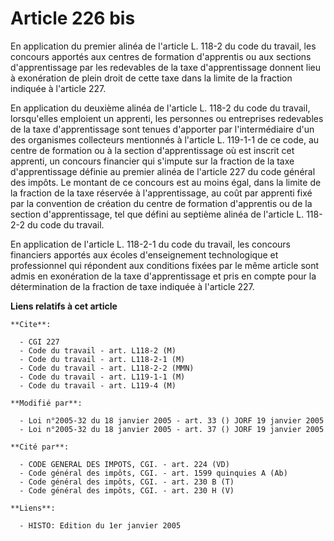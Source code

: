# Article 226 bis

En application du premier alinéa de l'article L. 118-2 du code du travail, les concours apportés aux centres de formation
d'apprentis ou aux sections d'apprentissage par les redevables de la taxe d'apprentissage donnent lieu à exonération de plein
droit de cette taxe dans la limite de la fraction indiquée à l'article 227.

En application du deuxième alinéa de l'article L. 118-2 du code du travail, lorsqu'elles emploient un apprenti, les personnes
ou entreprises redevables de la taxe d'apprentissage sont tenues d'apporter par l'intermédiaire d'un des organismes
collecteurs mentionnés à l'article L. 119-1-1 de ce code, au centre de formation ou à la section d'apprentissage où est
inscrit cet apprenti, un concours financier qui s'impute sur la fraction de la taxe d'apprentissage définie au premier alinéa
de l'article 227 du code général des impôts. Le montant de ce concours est au moins égal, dans la limite de la fraction de la
taxe réservée à l'apprentissage, au coût par apprenti fixé par la convention de création du centre de formation d'apprentis
ou de la section d'apprentissage, tel que défini au septième alinéa de l'article L. 118-2-2 du code du travail.

En application de l'article L. 118-2-1 du code du travail, les concours financiers apportés aux écoles d'enseignement
technologique et professionnel qui répondent aux conditions fixées par le même article sont admis en exonération de la taxe
d'apprentissage et pris en compte pour la détermination de la fraction de taxe indiquée à l'article 227.

**Liens relatifs à cet article**

	**Cite**:

	  - CGI 227
	  - Code du travail - art. L118-2 (M)
	  - Code du travail - art. L118-2-1 (M)
	  - Code du travail - art. L118-2-2 (MMN)
	  - Code du travail - art. L119-1-1 (M)
	  - Code du travail - art. L119-4 (M)

	**Modifié par**:

	  - Loi n°2005-32 du 18 janvier 2005 - art. 33 () JORF 19 janvier 2005
	  - Loi n°2005-32 du 18 janvier 2005 - art. 37 () JORF 19 janvier 2005

	**Cité par**:

	  - CODE GENERAL DES IMPOTS, CGI. - art. 224 (VD)
	  - Code général des impôts, CGI. - art. 1599 quinquies A (Ab)
	  - Code général des impôts, CGI. - art. 230 B (T)
	  - Code général des impôts, CGI. - art. 230 H (V)

	**Liens**:

	  - HISTO: Edition du 1er janvier 2005
